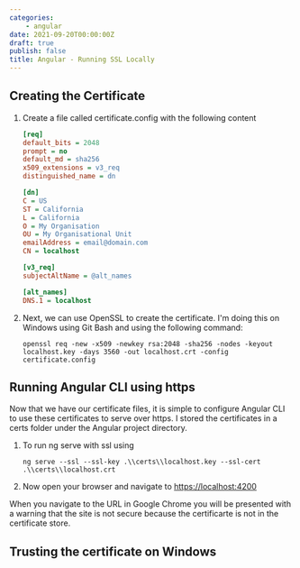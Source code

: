 ```yaml
---
categories:
    - angular
date: 2021-09-20T00:00:00Z
draft: true
publish: false
title: Angular - Running SSL Locally
---
```


<!--more-->

## Creating the Certificate

1. Create a file called certificate.config with the following content

    ```ini
    [req]
    default_bits = 2048
    prompt = no
    default_md = sha256
    x509_extensions = v3_req
    distinguished_name = dn

    [dn]
    C = US
    ST = California
    L = California
    O = My Organisation
    OU = My Organisational Unit
    emailAddress = email@domain.com
    CN = localhost

    [v3_req]
    subjectAltName = @alt_names

    [alt_names]
    DNS.1 = localhost
    ```

1. Next, we can use OpenSSL to create the certificate.  I'm doing this on Windows using Git Bash and using the following command:

    ```shell
    openssl req -new -x509 -newkey rsa:2048 -sha256 -nodes -keyout localhost.key -days 3560 -out localhost.crt -config certificate.config
    ```

## Running Angular CLI using https

Now that we have our certificate files, it is simple to configure Angular CLI to use these certificates to serve over https.  I stored the certificates in a certs folder under the Angular project directory.

1. To run ng serve with ssl using

    ```shell
    ng serve --ssl --ssl-key .\\certs\\localhost.key --ssl-cert .\\certs\\localhost.crt
    ```

1. Now open your browser and navigate to [https://localhost:4200](https://localhsot:4200)

When you navigate to the URL in Google Chrome you will be presented with a warning that the site is not secure because the certificarte is not in the certificate store.

## Trusting the certificate on Windows


